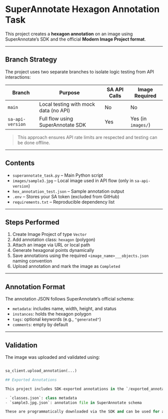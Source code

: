 # SuperAnnotate Hexagon Annotation Task

This project creates a **hexagon annotation** on an image using SuperAnnotate’s SDK and the official **Modern Image Project format**.

---

## Branch Strategy

The project uses two separate branches to isolate logic testing from API interactions:

| Branch          | Purpose                                 | SA API Calls | Image Required |
|-----------------|------------------------------------------|----------|--------------|
| `main`          | Local testing with mock data (no API)    | No       | No           |
| `sa-api-version`| Full flow using SuperAnnotate SDK        | Yes      | Yes (in `images/`) |

> This approach ensures API rate limits are respected and testing can be done offline.

---

## Contents

- `superannotate_task.py` – Main Python script
- `images/sample3.jpg` – Local image used in API flow (only in `sa-api-version`)
- `hex_annotation_test.json` – Sample annotation output
- `.env` – Stores your SA token (excluded from GitHub)
- `requirements.txt` – Reproducible dependency list

---

## Steps Performed

1. Create Image Project of type `Vector`
2. Add annotation class: `hexagon` (polygon)
3. Attach an image via URL or local path
4. Generate hexagonal points dynamically
5. Save annotations using the required `<image_name>___objects.json` naming convention
6. Upload annotation and mark the image as `Completed`

---

## Annotation Format

The annotation JSON follows SuperAnnotate’s official schema:
- `metadata`: includes name, width, height, and status
- `instances`: holds the hexagon polygon
- `tags`: optional keywords (e.g., `"generated"`)
- `comments`: empty by default

---

## Validation

The image was uploaded and validated using:

```python

sa_client.upload_annotation(...)

## Exported Annotations

This project includes SDK-exported annotations in the `/exported_annotations/` folder, containing:

- `classes.json`: class metadata
- `sample3.jpg.json`: annotation file in SuperAnnotate schema

These are programmatically downloaded via the SDK and can be used for audit or verification.
